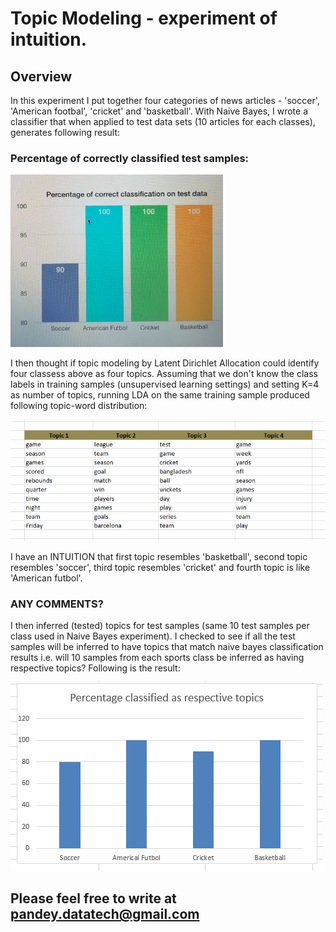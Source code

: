 # Topic Modeling - experiment of intuition.

## Overview
In this experiment I put together four categories of news articles - 'soccer', 'American footbal', 'cricket' and 'basketball'. With Naive Bayes, I wrote a classifier that when applied to test data sets (10 articles for each classes), generates following result:

### Percentage of correctly classified test samples:
<p><img src="Capture.PNG" title=" Naive Bayes Classification Result" alt="NBResult"></a></p>
<p>I then thought if topic modeling by Latent Dirichlet Allocation could identify four classess above as four topics. Assuming that we don't know the class labels in training samples (unsupervised learning settings) and setting K=4 as number of topics, running LDA on the same training sample produced following topic-word distribution:</p>
<p><img src="topic_word.PNG" title="Topic Word distribution via LDA" alt="LDAResult"></a></p>

I have an INTUITION that first topic resembles 'basketball', second topic resembles 'soccer', third topic resembles  'cricket' and fourth topic is like 'American futbol'. 
### ANY COMMENTS?

I then inferred (tested) topics for test samples (same 10 test samples per class used in Naive Bayes experiment). I checked to see if all the test samples will be inferred to have topics that match naive bayes classification results i.e. will 10 samples from each sports class be inferred as having respective topics? Following is the result:
<p><img src="topic_inferTest.PNG" title="Latent Dirichlet Allocation" alt="LDA"></a></p>

## Please feel free to write at pandey.datatech@gmail.com
